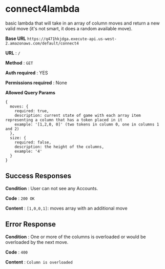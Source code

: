 # connect4lambda

basic lambda that will take in an array of column moves and return a new valid move (it's not smart, it does a random available move).



**Base URL** `https://q471hkjdga.execute-api.us-west-2.amazonaws.com/default/connect4`

**URL** : `/`

**Method** : `GET`

**Auth required** : YES

**Permissions required** : None

**Allowed Query Params** 
```
{ 
  moves: { 
    required: true,
    description: current state of game with each array item representing a column that has a token placed in it
    example: '[1,2,0, 0]' (two tokens in column 0, one in columns 1 and 2)
  }, 
  size: {
    required: false,
    description: the height of the columns,
    example: '4'
  }
}
```

## Success Responses

**Condition** : User can not see any Accounts.

**Code** : `200 OK`

**Content** : `[1,0,0,1]`: moves array with an additional move

## Error Response

**Condition** : One or more of the columns is overloaded or would be overloaded by the next move.

**Code** : `400`

**Content** : `Column is overloaded`
